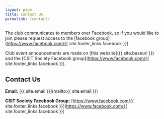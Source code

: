 ```yaml
---
layout: page
title: Contact Us
permalink: /contact/
---
```


The club communicates to members over Facebook, so if you would like to join please request access to the [facebook group](https://www.facebook.com/{{ site.footer_links.facebook }}).

Club event announcements are made on [this website]({{ site.baseurl }}) and the [CSIT Society Facebook group](https://www.facebook.com/{{ site.footer_links.facebook }}).

## Contact Us

**Email:** [{{ site.email }}](mailto:{{ site.email }})

**CSIT Society Facebook Group:** [https://www.facebook.com/{{ site.footer_links.facebook }}](https://www.facebook.com/{{ site.footer_links.facebook }})
